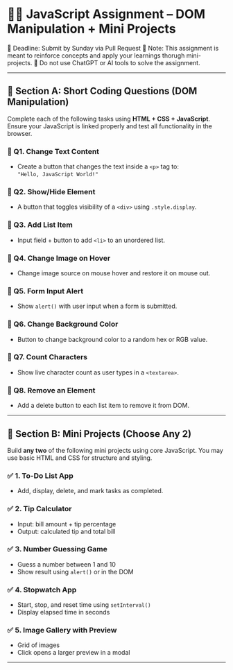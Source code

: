 # 🧑‍💻 JavaScript Assignment – DOM Manipulation + Mini Projects

📅 Deadline: Submit by Sunday via Pull Request
📝 Note: This assignment is meant to reinforce concepts and apply your learnings thorugh mini-projects.
🚫 Do not use ChatGPT or AI tools to solve the assignment.

---

## 📘 Section A: Short Coding Questions (DOM Manipulation)

Complete each of the following tasks using **HTML + CSS + JavaScript**. Ensure your JavaScript is linked properly and test all functionality in the browser.

### 🔹 Q1. Change Text Content
- Create a button that changes the text inside a `<p>` tag to:  
  `"Hello, JavaScript World!"`

### 🔹 Q2. Show/Hide Element
- A button that toggles visibility of a `<div>` using `.style.display`.

### 🔹 Q3. Add List Item
- Input field + button to add `<li>` to an unordered list.

### 🔹 Q4. Change Image on Hover
- Change image source on mouse hover and restore it on mouse out.

### 🔹 Q5. Form Input Alert
- Show `alert()` with user input when a form is submitted.

### 🔹 Q6. Change Background Color
- Button to change background color to a random hex or RGB value.

### 🔹 Q7. Count Characters
- Show live character count as user types in a `<textarea>`.

### 🔹 Q8. Remove an Element
- Add a delete button to each list item to remove it from DOM.

---

## 🚀 Section B: Mini Projects (Choose Any 2)

Build **any two** of the following mini projects using core JavaScript. You may use basic HTML and CSS for structure and styling.

### ✅ 1. To-Do List App
- Add, display, delete, and mark tasks as completed.

### ✅ 2. Tip Calculator
- Input: bill amount + tip percentage  
- Output: calculated tip and total bill

### ✅ 3. Number Guessing Game
- Guess a number between 1 and 10  
- Show result using `alert()` or in the DOM

### ✅ 4. Stopwatch App
- Start, stop, and reset time using `setInterval()`  
- Display elapsed time in seconds

### ✅ 5. Image Gallery with Preview
- Grid of images  
- Click opens a larger preview in a modal

---

